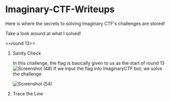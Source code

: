 # Imaginary-CTF-Writeups

Here is where the secrets to solving Imaginary CTF's challenges are stored!

Take a look around at what I solved!







==round 13==










1. Sanity Check
   
   In this challenge, the flag is basically given to us as the start of round 13
   ![Screenshot (48)](https://user-images.githubusercontent.com/68140663/129470340-ba786efc-fada-47e6-bc15-e941445186a7.png)
   If we input the flag into ImaginaryCTF bot, we solve the challenge
   
   ![Screenshot (54)](https://user-images.githubusercontent.com/68140663/129470408-29da3cea-2c11-435f-a17e-29cf1e0ee998.png)
   
   
2. Trace the Line
